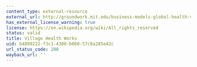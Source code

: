 ```yaml
---
content_type: external-resource
external_url: http://groundwork.mit.edu/business-models-global-health-village-health-works/
has_external_license_warning: true
license: https://en.wikipedia.org/wiki/All_rights_reserved
status: valid
title: Village Health Works
uid: b4899222-f3c1-4300-b060-57c8a285e42c
url_status_code: 200
wayback_url: ''
---
```

